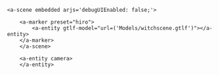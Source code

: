 <html>
<script src="https://aframe.io/releases/0.8.0/aframe.min.js"></script>
<script src="https://raw.githack.com/jeromeetienne/AR.js/1.7.5/aframe/build/aframe-ar.js"></script>
<head>
<body style='margin : 0px; overflow: hidden;'>

	<a-scene embedded arjs='debugUIEnabled: false;'>
		
		<a-marker preset="hiro">
			<a-entity gtlf-model="url=('Models/witchscene.gtlf')"></a-entity>
		</a-marker>
		</a-scene>	
		
		<a-entity camera>
		</a-entity>
		
</body>